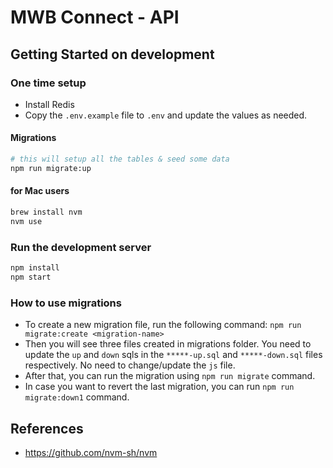 # MWB Connect - API

## Getting Started on development

### One time setup

* Install Redis
* Copy the `.env.example` file to `.env` and update the values as needed.


#### Migrations

```bash
# this will setup all the tables & seed some data
npm run migrate:up
```

#### for Mac users

```bash
brew install nvm
nvm use
```

### Run the development server

```bash
npm install
npm start

```


### How to use migrations

* To create a new migration file, run the following command: `npm run migrate:create <migration-name>`
* Then you will see three files created in migrations folder. You need to update the `up` and `down` sqls in the `*****-up.sql` and `*****-down.sql` files respectively. No need to change/update the `js` file.
* After that, you can run the migration using `npm run migrate` command.
* In case you want to revert the last migration, you can run `npm run migrate:down1` command.


## References

- <https://github.com/nvm-sh/nvm>
